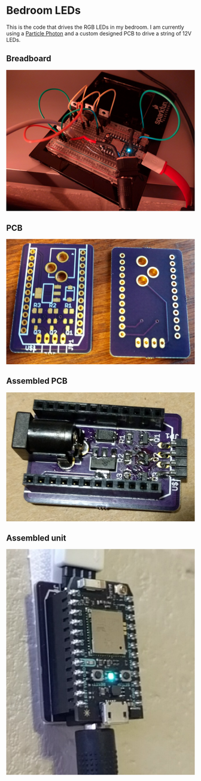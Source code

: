 # Bedroom LEDs
This is the code that drives the RGB LEDs in my bedroom. I am currently using a [Particle Photon](https://www.particle.io/products/hardware/photon-wifi-dev-kit) and a custom designed PCB to drive a string of 12V LEDs.

## Breadboard
![breadboard](images/breadboard.jpg)
## PCB
![pcb](images/pcb.jpg)
## Assembled PCB
![assembled](images/assembled.jpg)
## Assembled unit
![complete](images/complete.jpg)
